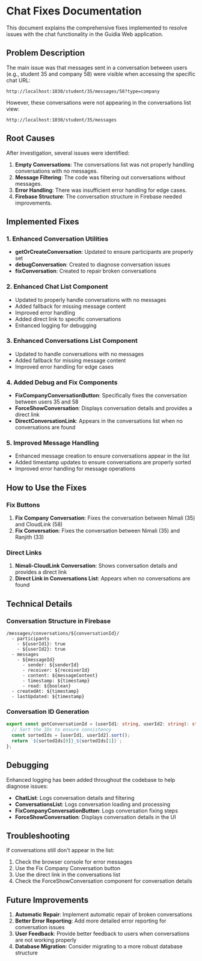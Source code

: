 # Chat Fixes Documentation

This document explains the comprehensive fixes implemented to resolve issues with the chat functionality in the Guidia Web application.

## Problem Description

The main issue was that messages sent in a conversation between users (e.g., student 35 and company 58) were visible when accessing the specific chat URL:
```
http://localhost:1030/student/35/messages/58?type=company
```

However, these conversations were not appearing in the conversations list view:
```
http://localhost:1030/student/35/messages
```

## Root Causes

After investigation, several issues were identified:

1. **Empty Conversations**: The conversations list was not properly handling conversations with no messages.
2. **Message Filtering**: The code was filtering out conversations without messages.
3. **Error Handling**: There was insufficient error handling for edge cases.
4. **Firebase Structure**: The conversation structure in Firebase needed improvements.

## Implemented Fixes

### 1. Enhanced Conversation Utilities

- **getOrCreateConversation**: Updated to ensure participants are properly set
- **debugConversation**: Created to diagnose conversation issues
- **fixConversation**: Created to repair broken conversations

### 2. Enhanced Chat List Component

- Updated to properly handle conversations with no messages
- Added fallback for missing message content
- Improved error handling
- Added direct link to specific conversations
- Enhanced logging for debugging

### 3. Enhanced Conversations List Component

- Updated to handle conversations with no messages
- Added fallback for missing message content
- Improved error handling for edge cases

### 4. Added Debug and Fix Components

- **FixCompanyConversationButton**: Specifically fixes the conversation between users 35 and 58
- **ForceShowConversation**: Displays conversation details and provides a direct link
- **DirectConversationLink**: Appears in the conversations list when no conversations are found

### 5. Improved Message Handling

- Enhanced message creation to ensure conversations appear in the list
- Added timestamp updates to ensure conversations are properly sorted
- Improved error handling for message operations

## How to Use the Fixes

### Fix Buttons

1. **Fix Company Conversation**: Fixes the conversation between Nimali (35) and CloudLink (58)
2. **Fix Conversation**: Fixes the conversation between Nimali (35) and Ranjith (33)

### Direct Links

1. **Nimali-CloudLink Conversation**: Shows conversation details and provides a direct link
2. **Direct Link in Conversations List**: Appears when no conversations are found

## Technical Details

### Conversation Structure in Firebase

```
/messages/conversations/${conversationId}/
  - participants
    - ${userId1}: true
    - ${userId2}: true
  - messages
    - ${messageId}
      - sender: ${senderId}
      - receiver: ${receiverId}
      - content: ${messageContent}
      - timestamp: ${timestamp}
      - read: ${boolean}
  - createdAt: ${timestamp}
  - lastUpdated: ${timestamp}
```

### Conversation ID Generation

```typescript
export const getConversationId = (userId1: string, userId2: string): string => {
  // Sort the IDs to ensure consistency
  const sortedIds = [userId1, userId2].sort();
  return `${sortedIds[0]}_${sortedIds[1]}`;
};
```

## Debugging

Enhanced logging has been added throughout the codebase to help diagnose issues:

- **ChatList**: Logs conversation details and filtering
- **ConversationsList**: Logs conversation loading and processing
- **FixCompanyConversationButton**: Logs conversation fixing steps
- **ForceShowConversation**: Displays conversation details in the UI

## Troubleshooting

If conversations still don't appear in the list:

1. Check the browser console for error messages
2. Use the Fix Company Conversation button
3. Use the direct link in the conversations list
4. Check the ForceShowConversation component for conversation details

## Future Improvements

1. **Automatic Repair**: Implement automatic repair of broken conversations
2. **Better Error Reporting**: Add more detailed error reporting for conversation issues
3. **User Feedback**: Provide better feedback to users when conversations are not working properly
4. **Database Migration**: Consider migrating to a more robust database structure
